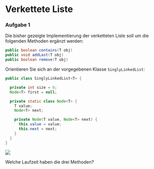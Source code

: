 # Verkettete Liste

### Aufgabe 1
Die bisher gezeigte Implementierung der verketteten Liste soll um die folgenden Methoden ergänzt werden:

```java
public boolean contains(T obj)
public void addLast(T obj)
public boolean remove(T obj)
```

Orientieren Sie sich an der vorgegebenen Klasse `SinglyLinkedList`:

```java
public class SinglyLinkedList<T> {

  private int size = 0;
  Node<T> first = null;

  private static class Node<T> {
    T value;
    Node<T> next;

    private Node(T value, Node<T> next) {
      this.value = value;
      this.next = next;
    }
  }
}
```

![](./linked_list.png)

Welche Laufzeit haben die drei Methoden?
